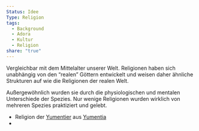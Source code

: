 ```yaml
---
Status: Idee
Type: Religion
tags:
  - Background
  - Adora
  - Kultur
  - Religion
share: "true"
---
```

Vergleichbar mit dem Mittelalter unserer Welt. Religionen haben sich unabhängig von den “realen” Göttern entwickelt  und weisen daher ähnliche Strukturen auf wie die Religionen der realen Welt. 

Außergewöhnlich wurden sie durch die physiologischen und mentalen Unterschiede der Spezies. Nur wenige Religionen wurden wirklich von mehreren Spezies praktiziert und gelebt. 

- Religion der [Yumentier](../../Kulturen/Yumentier.md) aus [Yumentia](../../Orte/Biome/Meere/Das%20Verbergende%20Meer/Yumentia.md)
- 
